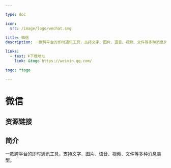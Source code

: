 ```yaml
---

type: doc

icon:
  src: /image/logo/wechat.svg

title: 微信
description: 一款跨平台的即时通讯工具，支持文字、图片、语音、视频、文件等多种消息类型。

links:
  - text: ⏬下载地址
    link: &togo https://weixin.qq.com/

togo: *togo

---
```


<ShowLogo />

# 微信

<ShowBreadcrumb />

## 资源链接

<ShowLinks />

## 简介

一款跨平台的即时通讯工具，支持文字、图片、语音、视频、文件等多种消息类型。
